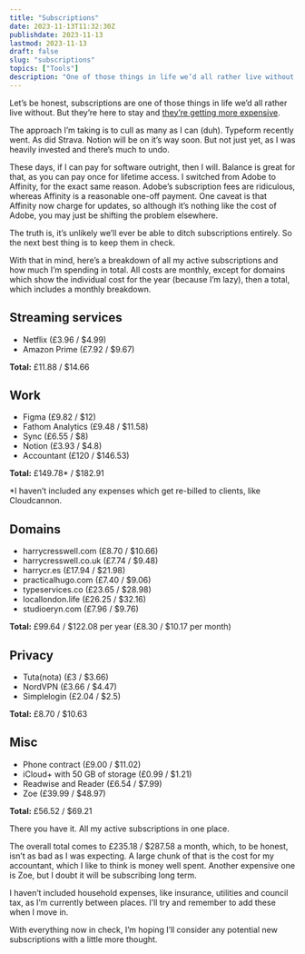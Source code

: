 ```yaml
---
title: "Subscriptions"
date: 2023-11-13T11:32:30Z
publishdate: 2023-11-13
lastmod: 2023-11-13
draft: false
slug: "subscriptions"
topics: ["Tools"]
description: "One of those things in life we’d all rather live without. But they’re here to stay and they’re getting more expensive."
---
```


Let’s be honest, subscriptions are one of those things in life we’d all rather live without. But they’re here to stay and [they’re getting more expensive](https://manuelmoreale.com/on-subscriptions). 

The approach I’m taking is to cull as many as I can (duh). Typeform recently went. As did Strava. Notion will be on it’s way soon. But not just yet, as I was heavily invested and there’s much to undo.

These days, if I can pay for software outright, then I will. Balance is great for that, as you can pay once for lifetime access. I switched from Adobe to Affinity, for the exact same reason. Adobe’s subscription fees are ridiculous, whereas Affinity is a reasonable one-off payment. One caveat is that Affinity now charge for updates, so although it’s nothing like the cost of Adobe, you may just be shifting the problem elsewhere.

The truth is, it’s unlikely we’ll ever be able to ditch subscriptions entirely. So the next best thing is to keep them in check. 

With that in mind, here’s a breakdown of all my active subscriptions and how much I’m spending in total. All costs are monthly, except for domains which show the individual cost for the year (because I’m lazy), then a total, which includes a monthly breakdown.

## Streaming services

- Netflix (£3.96 / $4.99)
- Amazon Prime (£7.92 / $9.67)

**Total:** £11.88 / $14.66

## Work

- Figma (£9.82 / $12)
- Fathom Analytics (£9.48 / $11.58)
- Sync (£6.55 / $8)
- Notion (£3.93 / $4.8)
- Accountant (£120 / $146.53)

**Total:** £149.78* / $182.91

*I haven’t included any expenses which get re-billed to clients, like Cloudcannon.

## Domains

- harrycresswell.com (£8.70 / $10.66)
- harrycresswell.co.uk (£7.74 / $9.48)
- harrycr.es (£17.94 / $21.98)
- practicalhugo.com (£7.40 / $9.06)
- typeservices.co (£23.65 / $28.98)
- locallondon.life (£26.25 / $32.16)
- studioeryn.com (£7.96 / $9.76)

**Total:** £99.64 / $122.08 per year (£8.30 / $10.17 per month)

## Privacy

- Tuta(nota) (£3 / $3.66)
- NordVPN (£3.66 / $4.47)
- Simplelogin (£2.04 / $2.5)

**Total:** £8.70 / $10.63

## Misc 

- Phone contract (£9.00 / $11.02)
- iCloud+ with 50 GB of storage (£0.99 / $1.21)
- Readwise and Reader (£6.54 / $7.99)
- Zoe (£39.99 / $48.97)

**Total:** £56.52 / $69.21


There you have it. All my active subscriptions in one place. 

The overall total comes to £235.18 / $287.58 a month, which, to be honest, isn’t as bad as I was expecting. A large chunk of that is the cost for my accountant, which I like to think is money well spent. Another expensive one is Zoe, but I doubt it will be subscribing long term.

I haven’t included household expenses, like insurance, utilities and council tax, as I’m currently between places. I’ll try and remember to add these when I move in.

With everything now in check, I’m hoping I’ll consider any potential new subscriptions with a little more thought.